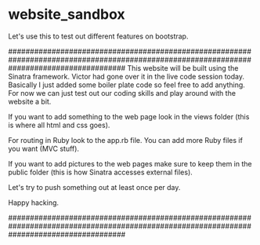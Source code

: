 # website_sandbox
Let's use this to test out different features on bootstrap.


###########################################################################################################################################
This website will be built using the Sinatra framework. Victor had gone over it in the live code session today. 
Basically I just added some boiler plate code so feel free to add anything. For now we can just test out our coding 
skills and play around with the website a bit.

If you want to add something to the web page look in the views folder (this is where all html and css goes).

For routing in Ruby look to the app.rb file. You can add more Ruby files if you want (MVC stuff).

If you want to add pictures to the web pages make sure to keep them in the public folder (this is how Sinatra accesses external files).

Let's try to push something out at least once per day.

Happy hacking.

###########################################################################################################################################
